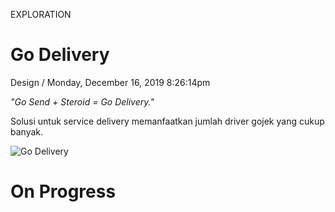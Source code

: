 <p class="type">EXPLORATION</p>

# Go Delivery

<p class="meta">Design  /  Monday, December 16, 2019 8:26:14pm</p>

*"Go Send + Steroid = Go Delivery."*

Solusi untuk service delivery memanfaatkan jumlah driver gojek yang cukup banyak.

![Go Delivery](https://farooq-agent.web.app/assets/images/works/large/go-delivery.jpg)

# On Progress
